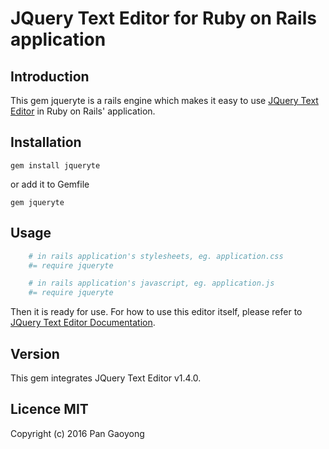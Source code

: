 # JQuery Text Editor for Ruby on Rails application

## Introduction 

This gem jqueryte is a rails engine which makes it easy to use [JQuery Text
Editor][1] in Ruby on Rails' application.

## Installation

`gem install jqueryte`

or add it to Gemfile

`gem jqueryte`

## Usage

```ruby
    # in rails application's stylesheets, eg. application.css
    #= require jqueryte

    # in rails application's javascript, eg. application.js
    #= require jqueryte
```
Then it is ready for use. For how to use this editor itself, please refer to
[JQuery Text Editor Documentation][2].

## Version
This gem integrates JQuery Text Editor v1.4.0.

## Licence MIT
Copyright (c) 2016 Pan Gaoyong

[1]: http://jqueryte.com 'JQuery Text Editor'
[2]: http://jqueryte.com/documentation 'JQuery Text Editor Documentation'
